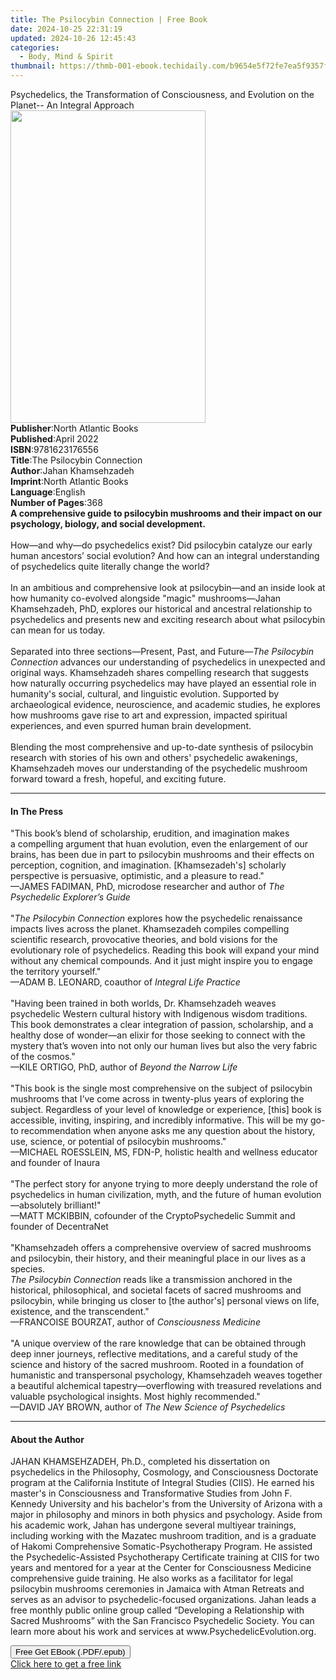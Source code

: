 ```yaml
---
title: The Psilocybin Connection | Free Book
date: 2024-10-25 22:31:19
updated: 2024-10-26 12:45:43
categories:
  - Body, Mind & Spirit
thumbnail: https://thmb-001-ebook.techidaily.com/b9654e5f72fe7ea5f9357f491769493df860bd745d3770b0c01593643546bc15.jpg
---
```

<main id="book-container">
  <div class="flex flex-col">
    <div class="book-brief flex-1 py-6 px-4 sm:p-6 md:py-10 md:px-8">
      <!-- brief-->
      <div class="book-brief-main">
        Psychedelics, the Transformation of Consciousness, and Evolution on the
        Planet-- An Integral Approach
      </div>
    </div>
    <div
      class="book-meta-info flex-1 grid gap-4 col-start-1 col-end-3 row-start-1 sm:mb-6 sm:grid-cols-4 lg:gap-6 lg:col-start-2 lg:row-end-6 lg:row-span-6 lg:mb-0"
    >
      <div
        class="book-meta-info-left place-content-center mt-4 p-4 text-sm leading-6 col-start-2 col-span-2 dark:text-slate-400"
      >
        <img
          class="w-full h-500 object-cover rounded-lg sm:h-255 sm:col-span-2 lg:col-span-full"
          src="https://img-001-ebook.techidaily.com/a3d64becb1feef028e0ef19c9c0159fcdeb0c26eea9e94cd6416524c1f227997.jpg"
          alt=""
          width="312"
          height="500"
        />
      </div>
      <div
        class="book-meta-info-right mt-2 col-start-1 row-start-2 col-span-3 self-center"
      >
        <!-- meta data  -->
        <div class="flex flex-col px-4 md:px-8">
          <div class="flex-1">
            <strong>Publisher</strong>:<span class="px-2"
              >North Atlantic Books</span
            >
          </div>
          <div class="flex-1">
            <strong>Published</strong>:<span class="px-2">April 2022</span>
          </div>
          <div class="flex-1">
            <strong>ISBN</strong>:<span class="px-2">9781623176556</span>
          </div>
          <div class="flex-1">
            <strong>Title</strong>:<span class="px-2"
              >The Psilocybin Connection</span
            >
          </div>
          <div class="flex-1">
            <strong>Author</strong>:<span class="px-2">Jahan Khamsehzadeh</span>
          </div>
          <div class="flex-1">
            <strong>Imprint</strong>:<span class="px-2"
              >North Atlantic Books</span
            >
          </div>
          <div class="flex-1">
            <strong>Language</strong>:<span class="px-2">English</span>
          </div>
          <div class="flex-1">
            <strong>Number of Pages</strong>:<span class="px-2">368</span>
          </div>
        </div>
      </div>
    </div>
    <div class="book-description flex-1 py-6 px-4 sm:p-6 md:py-10 md:px-8">
      <div class="book-description-main">
        <div accordion-content="" id="description">
          <b
            >A comprehensive guide to psilocybin mushrooms and their impact on
            our psychology, biology, and social development.</b
          ><br /><br />How—and why—do psychedelics exist? Did psilocybin
          catalyze our early human ancestors’ social evolution? And how can an
          integral understanding of psychedelics quite literally change the
          world?<br />&nbsp;<br />In an ambitious and comprehensive look at
          psilocybin—and an inside look at how humanity co-evolved alongside
          "magic" mushrooms—Jahan Khamsehzadeh, PhD, explores our historical and
          ancestral relationship to psychedelics and presents new and exciting
          research about what psilocybin can mean for us today.<br />&nbsp;<br />Separated
          into three sections—Present, Past, and Future—<i
            >The&nbsp;Psilocybin Connection</i
          >
          advances our understanding of psychedelics in unexpected and original
          ways. Khamsehzadeh shares compelling research that suggests how
          naturally occurring psychedelics may have played an essential role in
          humanity's social, cultural, and linguistic evolution. Supported by
          archaeological evidence, neuroscience, and academic studies, he
          explores how mushrooms gave rise to art and expression, impacted
          spiritual experiences, and even spurred human brain development.<br />&nbsp;<br />Blending
          the most comprehensive and up-to-date synthesis of psilocybin research
          with stories of his own and others' psychedelic awakenings,
          Khamsehzadeh moves our understanding of the psychedelic mushroom
          forward toward a fresh, hopeful, and exciting future.
        </div>
        <div class="accordion-fader"></div>
      </div>
    </div>
    <div class="book-excerpts flex-1 py-6 px-4 sm:p-6 md:py-10 md:px-8">
      <!-- excerpts-->
      <div class="book-excerpts-main">
        <hr />
        <h4 class="placeholder placeholder-heading">
          <span>In The Press</span>
        </h4>
        <p>
          "This book’s blend of scholarship, erudition, and imagination makes
          a&nbsp;compelling argument that huan evolution, even the enlargement
          of our brains, has been due in part to psilocybin mushrooms and their
          effects on perception, cognition, and imagination.
          [Khamsezadeh's]&nbsp;scholarly perspective is persuasive, optimistic,
          and a pleasure to read."<br />—JAMES FADIMAN, PhD, microdose
          researcher and author of <i>The Psychedelic Explorer’s Guide</i
          ><br /><br />"<i>The Psilocybin Connection</i> explores how the
          psychedelic renaissance impacts lives across the planet. Khamsezadeh
          compiles compelling scientific research, provocative theories, and
          bold visions for the evolutionary role of psychedelics. Reading this
          book will expand your mind without any chemical compounds. And it just
          might inspire you to engage the territory yourself."&nbsp;<br />—ADAM
          B. LEONARD, coauthor of <i>Integral Life Practice</i
          ><br /><br />"Having been trained in both worlds, Dr. Khamsehzadeh
          weaves psychedelic Western cultural history with Indigenous wisdom
          traditions. This book demonstrates a clear integration of passion,
          scholarship, and a healthy dose of wonder—an elixir for those seeking
          to connect with the mystery that’s woven into not only our human lives
          but also the very fabric of the cosmos."<br />—KILE ORTIGO, PhD,
          author of <i>Beyond the Narrow Life</i><br /><br />"This book is the
          single most comprehensive on the subject of psilocybin mushrooms that
          I’ve come across in twenty-plus years of exploring the subject.
          Regardless of your level of knowledge or experience, [this] book is
          accessible, inviting, inspiring, and incredibly informative. This will
          be my go-to recommendation when anyone asks me any question about the
          history, use, science, or potential of psilocybin mushrooms."<br />—MICHAEL
          ROESSLEIN, MS, FDN-P, holistic health and wellness educator and
          founder of Inaura<br /><br />"The perfect story for anyone trying to
          more deeply understand the role of psychedelics in human civilization,
          myth, and the future of human evolution—absolutely
          brilliant!"&nbsp;<br />—MATT MCKIBBIN, cofounder of the
          CryptoPsychedelic Summit and founder of DecentraNet<br /><br />"Khamsehzadeh
          offers a comprehensive overview of sacred mushrooms and psilocybin,
          their history, and their meaningful place in our lives as a
          species.&nbsp; <br /><i>The Psilocybin Connection</i> reads like a
          transmission anchored in the historical, philosophical, and societal
          facets of sacred mushrooms and psilocybin, while bringing us closer to
          [the author's] personal views on life, existence, and the
          transcendent."&nbsp;<br />—FRANCOISE BOURZAT, author of<i>
            Consciousness Medicine<br /></i
          ><br />"A unique overview of the rare knowledge that can be obtained
          through deep inner journeys, reflective meditations, and a careful
          study of the science and history of the sacred mushroom. Rooted in a
          foundation of humanistic and transpersonal psychology, Khamsehzadeh
          weaves together a beautiful alchemical tapestry—overflowing with
          treasured revelations and valuable psychological insights. Most highly
          recommended."&nbsp;<br />—DAVID JAY BROWN, author of
          <i>The New Science of Psychedelics<br /></i>
        </p>
      </div>
    </div>
    <div class="book-about-author flex-1 py-6 px-4 sm:p-6 md:py-10 md:px-8">
      <!-- about author-->
      <div class="book-main-author-main">
        <hr />
        <h4 class="placeholder placeholder-heading">
          <span>About the Author</span>
        </h4>
        <p>
          JAHAN KHAMSEHZADEH, Ph.D., completed his dissertation on psychedelics
          in the Philosophy, Cosmology, and Consciousness Doctorate program at
          the California Institute of Integral Studies (CIIS). He earned his
          master's in Consciousness and Transformative Studies from John F.
          Kennedy University and his bachelor's&nbsp;from the University of
          Arizona with a major in&nbsp;philosophy and minors in both physics and
          psychology. Aside from his academic work, Jahan has undergone several
          multiyear trainings, including working with the Mazatec mushroom
          tradition, and is a graduate of Hakomi Comprehensive
          Somatic-Psychotherapy Program. He assisted the Psychedelic-Assisted
          Psychotherapy Certificate training at CIIS for two years and mentored
          for a year at the Center for Consciousness Medicine comprehensive
          guide training. He also works as a facilitator for legal psilocybin
          mushrooms ceremonies in Jamaica with Atman Retreats and serves as an
          advisor to psychedelic-focused organizations. Jahan leads a free
          monthly public online group called “Developing a Relationship with
          Sacred Mushrooms” with the San Francisco Psychedelic Society. You can
          learn more about his work and services at
          www.PsychedelicEvolution.org.
        </p>
      </div>
    </div>
    <div class="book-free-get flex-1 py-6 px-4 sm:p-6 md:py-10 md:px-8">
      <button
        id="btn-free-get"
        class="bg-blue-500 hover:bg-blue-700 text-white font-bold py-2 px-4 rounded"
      >
        Free Get EBook (.PDF/.epub)
      </button>
      <div id="countdown-display" class="px-2 text-lg mt-2"></div>
      <a
        id="free-link"
        class="hidden bg-blue-500 hover:bg-blue-700 text-white font-bold py-2 px-4 rounded"
        href="https://www.ebooks.com/en-us/book/210330793/the-psilocybin-connection/jahan-khamsehzadeh/"
        target="_blank"
        >Click here to get a free link</a
      >
    </div>
    <script>
      let countdownTime = 0;
      let countdownInterval = null;
      document
        .getElementById('btn-free-get')
        .addEventListener('click', startCountdown);
      function startCountdown() {
        countdownTime = new Date().getTime() + 60000 * 3;
        countdownInterval = setInterval(updateCountdown, 1000);
        document.getElementById('btn-free-get').disabled = true;
        document
          .getElementById('btn-free-get')
          .classList.add('bg-gray-500', 'cursor-not-allowed');
      }
      function updateCountdown() {
        let currentTime = new Date().getTime();
        let timeLeft = countdownTime - currentTime;
        let secondsLeft = Math.floor(timeLeft / 1000);
        document.getElementById('countdown-display').innerHTML =
          `Remaining time: ${secondsLeft} seconds.`;
        if (secondsLeft <= 0) {
          clearInterval(countdownInterval);
          document.getElementById('btn-free-get').classList.add('hidden');
          document.getElementById('free-link').classList.remove('hidden');
          document.getElementById('countdown-display').innerHTML = '';
        }
      }
    </script>
  </div>
</main>
